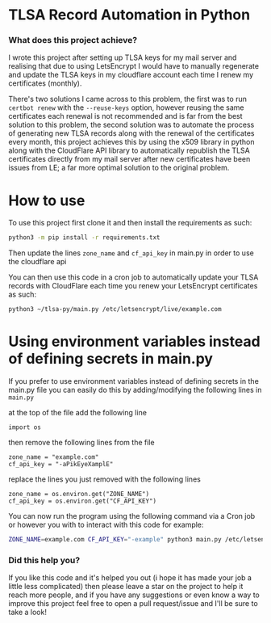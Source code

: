 # TLSA Record Automation in Python

### What does this project achieve?

I wrote this project after setting up TLSA keys for my mail server and realising that due to using LetsEncrypt I would have to manually regenerate and update the TLSA keys in my cloudflare account each time I renew my certificates (monthly).

There's two solutions I came across to this problem, the first was to run `certbot renew` with the `--reuse-keys` option, however reusing the same certificates each renewal is not recommended and is far from the best solution to this problem, the second solution was to automate the process of generating new TLSA records along with the renewal of the certificates every month, this project achieves this by using the x509 library in python along with the CloudFlare API library to automatically republish the TLSA certificates directly from my mail server after new certificates have been issues from LE; a far more optimal solution to the original problem.

# How to use

To use this project first clone it and then install the requirements as such:
```bash
python3 -m pip install -r requirements.txt
```

Then update the lines `zone_name` and `cf_api_key` in main.py in order to use the cloudflare api

You can then use this code in a cron job to automatically update your TLSA records with CloudFlare each time you renew your LetsEncrypt certificates as such:
```bash
python3 ~/tlsa-py/main.py /etc/letsencrypt/live/example.com
```

# Using environment variables instead of defining secrets in main.py
If you prefer to use environment variables instead of defining secrets in the main.py file you can easily do this by adding/modifying the following lines in `main.py`

at the top of the file add the following line
```python3
import os
```

then remove the following lines from the file
```python3
zone_name = "example.com"
cf_api_key = "-aPikEyeXamplE"
```

replace the lines you just removed with the following lines
```python3
zone_name = os.environ.get("ZONE_NAME")
cf_api_key = os.environ.get("CF_API_KEY")
```

You can now run the program using the following command via a Cron job or however you with to interact with this code
for example:
```bash
ZONE_NAME=example.com CF_API_KEY="-example" python3 main.py /etc/letsencrypt/live/example.com
```

### Did this help you?

If you like this code and it's helped you out (i hope it has made your job a little less complicated) then please leave a star on the project to help it reach more people, and if you have any suggestions or even know a way to improve this project feel free to open a pull request/issue and I'll be sure to take a look!